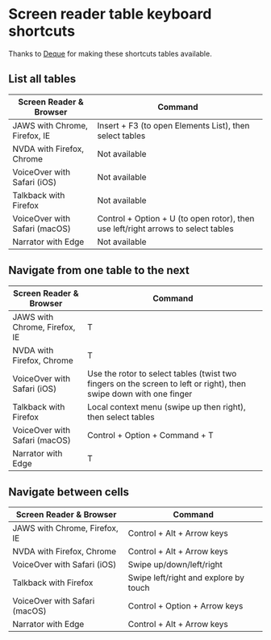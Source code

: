 # Screen reader table keyboard shortcuts

Thanks to [Deque](https://www.deque.com/) for making these shortcuts tables available.

## List all tables

| Screen Reader & Browser | Command |
| ----------------------- | ------- |
| JAWS with Chrome, Firefox, IE | Insert + F3 (to open Elements List), then select tables |
| NVDA with Firefox, Chrome | Not available |
| VoiceOver with Safari (iOS) | Not available |
| Talkback with Firefox | Not available |
| VoiceOver with Safari (macOS) | Control + Option + U (to open rotor), then use left/right arrows to select tables |
| Narrator with Edge | Not available |


## Navigate from one table to the next

| Screen Reader & Browser | Command |
| ----------------------- | ------- |
| JAWS with Chrome, Firefox, IE | T |
| NVDA with Firefox, Chrome | T |
| VoiceOver with Safari (iOS) | Use the rotor to select tables (twist two fingers on the screen to left or right), then swipe down with one finger |
| Talkback with Firefox | Local context menu (swipe up then right), then select tables |
| VoiceOver with Safari (macOS) | Control + Option + Command + T |
| Narrator with Edge | T |


## Navigate between cells

| Screen Reader & Browser | Command |
| ----------------------- | ------- |
| JAWS with Chrome, Firefox, IE | Control + Alt + Arrow keys |
| NVDA with Firefox, Chrome | Control + Alt + Arrow keys |
| VoiceOver with Safari (iOS) | Swipe up/down/left/right |
| Talkback with Firefox | Swipe left/right and explore by touch |
| VoiceOver with Safari (macOS) | Control + Option + Arrow keys |
| Narrator with Edge | Control + Alt + Arrow keys |
